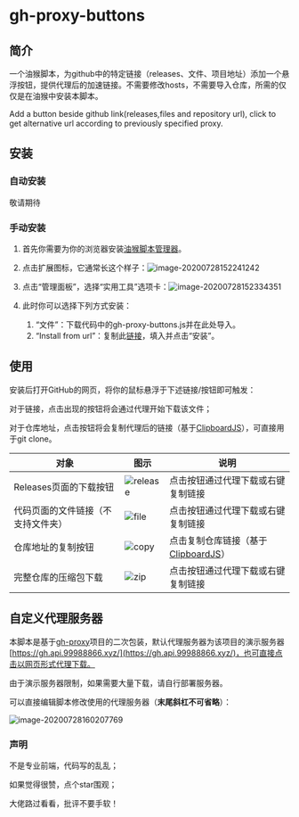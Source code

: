 # gh-proxy-buttons
## 简介

一个油猴脚本，为github中的特定链接（releases、文件、项目地址）添加一个悬浮按钮，提供代理后的加速链接。不需要修改hosts，不需要导入仓库，所需的仅仅是在油猴中安装本脚本。

Add a button beside github link(releases,files and repository url), click to get alternative url according to previously specified proxy.

## 安装

### 自动安装

敬请期待

### 手动安装

1. 首先你需要为你的浏览器安装[油猴脚本管理器](https://www.tampermonkey.net/)。

2. 点击扩展图标，它通常长这个样子：![image-20200728152241242](https://gh.api.99988866.xyz/https://github.com/du33169/gh-proxy-buttons/blob/master/README.assets/image-20200728152241242.png)

3. 点击“管理面板”，选择“实用工具”选项卡：![image-20200728152334351](https://gh.api.99988866.xyz/https://github.com/du33169/gh-proxy-buttons/blob/master/README.assets/image-20200728152334351.png)

4. 此时你可以选择下列方式安装：

	1. “文件”：下载代码中的gh-proxy-buttons.js并在此处导入。
	2. “Install from url”：复制此[链接](https://gh.api.99988866.xyz/https://github.com/du33169/gh-proxy-buttons/blob/master/gh-proxy-buttons.js)，填入并点击“安装”。

## 使用

安装后打开GitHub的网页，将你的鼠标悬浮于下述链接/按钮即可触发：

对于链接，点击出现的按钮将会通过代理开始下载该文件；

对于仓库地址，点击按钮将会复制代理后的链接（基于[ClipboardJS](https://clipboardjs.com/)），可直接用于git clone。

| 对象                               | 图示                                                         | 说明                                                         |
| ---------------------------------- | ------------------------------------------------------------ | ------------------------------------------------------------ |
| Releases页面的下载按钮             | ![release](https://gh.api.99988866.xyz/https://github.com/du33169/gh-proxy-buttons/blob/master/README.assets/release.png) | 点击按钮通过代理下载或右键复制链接                           |
| 代码页面的文件链接（不支持文件夹） | ![file](https://gh.api.99988866.xyz/https://github.com/du33169/gh-proxy-buttons/blob/master/README.assets/file.png) | 点击按钮通过代理下载或右键复制链接                           |
| 仓库地址的复制按钮                 | ![copy](https://gh.api.99988866.xyz/https://github.com/du33169/gh-proxy-buttons/blob/master/README.assets/copy.png) | 点击复制仓库链接（基于[ClipboardJS](https://clipboardjs.com/)） |
| 完整仓库的压缩包下载               | ![zip](https://gh.api.99988866.xyz/https://github.com/du33169/gh-proxy-buttons/blob/master/README.assets/zip.png) | 点击按钮通过代理下载或右键复制链接                           |

## 自定义代理服务器

本脚本是基于[gh-proxy](https://github.com/hunshcn/gh-proxy)项目的二次包装，默认代理服务器为该项目的演示服务器[https://gh.api.99988866.xyz/](https://gh.api.99988866.xyz/)，也可直接点击以网页形式代理下载。

由于演示服务器限制，如果需要大量下载，请自行部署服务器。

可以直接编辑脚本修改使用的代理服务器（**末尾斜杠不可省略**）：

![image-20200728160207769](https://gh.api.99988866.xyz/https://github.com/du33169/gh-proxy-buttons/blob/master/README.assets/image-20200728160207769.png)

### 声明

不是专业前端，代码写的乱乱；

如果觉得很赞，点个star围观；

大佬路过看看，批评不要手软！
